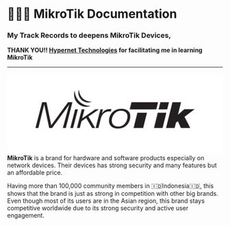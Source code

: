 #  👨‍🔧📡 MikroTik Documentation
### My Track Records to deepens MikroTik Devices, <br>
**THANK YOU!! [Hypernet Technologies](https://hypernet.co.id/id/) for facilitating me in learning MikroTik**

---

[<img src="Resources/mikrotik.png">](#img) <br>
**MikroTik** is a brand for hardware and software products especially on network devices. Their devices has strong security and many features but an affordable price. <br>

Having more than 100,000 community members in 🇮🇩Indonesia🇮🇩, this shows that the brand is just as strong in competition with other big brands. Even though most of its users are in the Asian region, this brand stays competitive worldwide due to its strong security and active user engagement.
